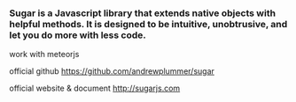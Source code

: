 ### Sugar is a Javascript library that extends native objects with helpful methods. It is designed to be intuitive, unobtrusive, and let you do more with less code.

work with meteorjs

official github https://github.com/andrewplummer/sugar

official website & document http://sugarjs.com
